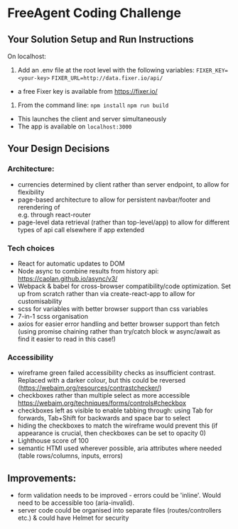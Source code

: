 # FreeAgent Coding Challenge

## Your Solution Setup and Run Instructions

On localhost:

1. Add an .env file at the root level with the following variables:
   `FIXER_KEY=<your-key>`
   `FIXER_URL=http://data.fixer.io/api/`

- a free Fixer key is available from https://fixer.io/

1. From the command line:
   `npm install`
   `npm run build`

- This launches the client and server simultaneously
- The app is available on `localhost:3000`

## Your Design Decisions

### Architecture:

- currencies determined by client rather than server endpoint, to allow for flexibility
- page-based architecture to allow for persistent navbar/footer and rerendering of <main> e.g. through react-router
- page-level data retrieval (rather than top-level/app) to allow for different types of api call elsewhere if app extended

### Tech choices

- React for automatic updates to DOM
- Node async to combine results from history api: https://caolan.github.io/async/v3/
- Webpack & babel for cross-browser compatibility/code optimization. Set up from scratch rather than via create-react-app to allow for customisability
- scss for variables with better browser support than css variables
- 7-in-1 scss organisation
- axios for easier error handling and better browser support than fetch (using promise chaining rather than try/catch block w async/await as find it easier to read in this case!)

### Accessibility

- wireframe green failed accessibility checks as insufficient contrast. Replaced with a darker colour, but this could be reversed (https://webaim.org/resources/contrastchecker/)
- checkboxes rather than multiple select as more accessible https://webaim.org/techniques/forms/controls#checkbox
- checkboxes left as visible to enable tabbing through: using Tab for forwards, Tab+Shift for backwards and space bar to select
- hiding the checkboxes to match the wireframe would prevent this (if appearance is crucial, then checkboxes can be set to opacity 0)
- Lighthouse score of 100
- semantic HTMl used wherever possible, aria attributes where needed (table rows/columns, inputs, errors)

## Improvements:

- form validation needs to be improved - errors could be 'inline'. Would need to be accessible too (aria-invalid).
- server code could be organised into separate files (routes/controllers etc.) & could have Helmet for security
